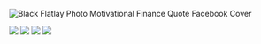 
![Black Flatlay Photo Motivational Finance Quote Facebook Cover](https://github.com/AdrianoPereiraRibeiro/AdrianoPereiraRibeiro/assets/161324428/d1be357f-b15e-49dd-bfcf-040af5cd84de)

  

<!---
AdrianoPereiraRibeiro/AdrianoPereiraRibeiro is a ✨ special ✨ repository because its `README.md` (this file) appears on your GitHub profile.
You can click the Preview link to take a look at your changes.
---><div> 
  <a href="https://www.youtube.com/channel/UCUMwWwmTGFKVGbEpmepA1VQ" target="_blank"><img src="https://img.shields.io/badge/YouTube-FF0000?style=for-the-badge&logo=youtube&logoColor=white" target="_blank"></a>
  <a href="https://www.instagram.com/adrianodidiribeiro/" target="_blank"><img src="https://img.shields.io/badge/-Instagram-%23E4405F?style=for-the-badge&logo=instagram&logoColor=white" target="_blank"></a>
 	<a href="https://www.twitch.tv/pdb_budico06" target="_blank"><img src="https://img.shields.io/badge/Twitch-9146FF?style=for-the-badge&logo=twitch&logoColor=white" target="_blank"></a>
  <a href="https://www.linkedin.com/in/adriano-pereira-ribeiro-649711284/" target="_blank"><img src="https://img.shields.io/badge/-LinkedIn-%230077B5?style=for-the-badge&logo=linkedin&logoColor=white" target="_blank"></a> 
  
</div>

  
